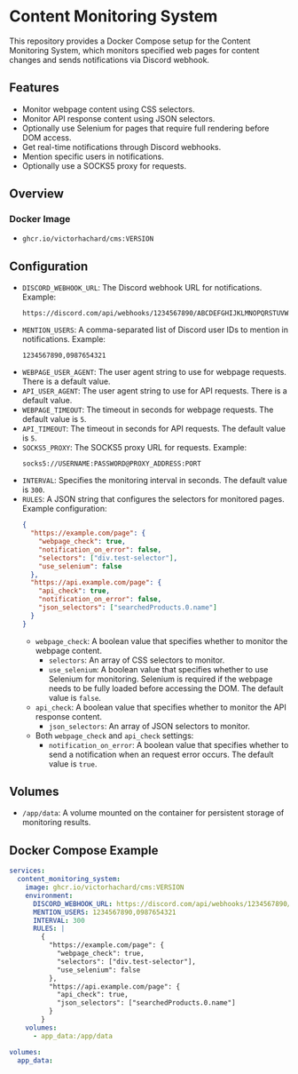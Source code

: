 # Content Monitoring System

This repository provides a Docker Compose setup for the Content Monitoring System, which monitors specified web pages for content changes and sends notifications via Discord webhook.

## Features

- Monitor webpage content using CSS selectors.
- Monitor API response content using JSON selectors.
- Optionally use Selenium for pages that require full rendering before DOM access.
- Get real-time notifications through Discord webhooks.
- Mention specific users in notifications.
- Optionally use a SOCKS5 proxy for requests.

## Overview

### Docker Image

  - `ghcr.io/victorhachard/cms:VERSION`

## Configuration

  - `DISCORD_WEBHOOK_URL`: The Discord webhook URL for notifications. Example:
    ```
    https://discord.com/api/webhooks/1234567890/ABCDEFGHIJKLMNOPQRSTUVWXYZ
    ```
  - `MENTION_USERS`: A comma-separated list of Discord user IDs to mention in notifications. Example:
    ```
    1234567890,0987654321
    ```
  - `WEBPAGE_USER_AGENT`: The user agent string to use for webpage requests. There is a default value.
  - `API_USER_AGENT`: The user agent string to use for API requests. There is a default value.
  - `WEBPAGE_TIMEOUT`: The timeout in seconds for webpage requests. The default value is `5`.
  - `API_TIMEOUT`: The timeout in seconds for API requests. The default value is `5`.
  - `SOCKS5_PROXY`: The SOCKS5 proxy URL for requests. Example:
    ```
    socks5://USERNAME:PASSWORD@PROXY_ADDRESS:PORT
    ```
  - `INTERVAL`: Specifies the monitoring interval in seconds. The default value is `300`.
  - `RULES`: A JSON string that configures the selectors for monitored pages. Example configuration:
    ```json
    {
      "https://example.com/page": {
        "webpage_check": true,
        "notification_on_error": false,
        "selectors": ["div.test-selector"],
        "use_selenium": false
      },
      "https://api.example.com/page": {
        "api_check": true,
        "notification_on_error": false,
        "json_selectors": ["searchedProducts.0.name"]
      }
    }
    ```
    - `webpage_check`: A boolean value that specifies whether to monitor the webpage content.
      - `selectors`: An array of CSS selectors to monitor.
      - `use_selenium`: A boolean value that specifies whether to use Selenium for monitoring. Selenium is required if the webpage needs to be fully loaded before accessing the DOM. The default value is `false`.
    - `api_check`: A boolean value that specifies whether to monitor the API response content.
      - `json_selectors`: An array of JSON selectors to monitor.
    - Both `webpage_check` and `api_check` settings:
      - `notification_on_error`: A boolean value that specifies whether to send a notification when an request error occurs. The default value is `true`.

## Volumes

  - `/app/data`: A volume mounted on the container for persistent storage of monitoring results.

## Docker Compose Example

```yaml
services:
  content_monitoring_system:
    image: ghcr.io/victorhachard/cms:VERSION
    environment:
      DISCORD_WEBHOOK_URL: https://discord.com/api/webhooks/1234567890/ABCDEFGHIJKLMNOPQRSTUVWXYZ
      MENTION_USERS: 1234567890,0987654321
      INTERVAL: 300
      RULES: |
        {
          "https://example.com/page": {
            "webpage_check": true,
            "selectors": ["div.test-selector"],
            "use_selenium": false
          },
          "https://api.example.com/page": {
            "api_check": true,
            "json_selectors": ["searchedProducts.0.name"]
          }
        }
    volumes:
      - app_data:/app/data

volumes:
  app_data:
```
